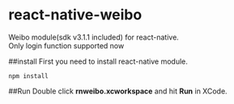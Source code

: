 # react-native-weibo
Weibo module(sdk v3.1.1 included) for react-native.    
Only login function supported now

##install
First you need to install react-native module.

	npm install

##Run
Double click **rnweibo.xcworkspace** and hit **Run** in XCode.